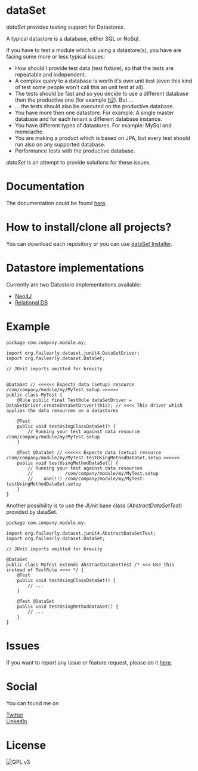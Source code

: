 dataSet
=======

_dataSet_ provides testing support for Datastores.

A typical datastore is a database, either SQL or NoSql.

If you have to test a module which is using a datastore(s), you have are facing some more or less typical issues:

* How should I provide test data (test fixture), so that the tests are repeatable and independent.
* A complex query to a database is worth it's own unit test (even this kind of test some people won't call this an unit test at all).
* The tests should be fast and so you decide to use a different database then the productive one (for example [h2](http://http://www.h2database.com/)). But ...
* ... the tests should also be executed on the productive database.
* You have more then one datastore. For example: A single master database and for each tenant a different database instance.
* You have different types of datastores. For example: MySql and memcache.
* You are making a product which is based on JPA, but every test should run also on any supported database.
* Performance tests with the productive database.

_dataSet_ is an attempt to provide solutions for these issues.


Documentation
=============

The documentation could be found [here](dataset-doc.readthedocs.org).

How to install/clone all projects?
==================================

You can download each repository or you can use [dataSet Installer](https://github.com/loddar/dataset-install).

Datastore implementations
=========================

Currently are two Datastore implementations available:

* [Neo4J](https://github.com/loddar/datasore-neo4j)
* [Relational DB](https://github.com/loddar/datasore-sql)


Example
=======

    package com.company.module.my;

    import org.failearly.dataset.junit4.DataSetDriver;
    import org.failearly.dataset.DataSet;

    // JUnit imports omitted for brevity


    @DataSet // <<<<<< Expects data (setup) resource /com/company/module/my/MyTest.setup >>>>>>
    public class MyTest {
        @Rule public final TestRule dataSetDriver = DataSetDriver.createDataSetDriver(this); // <<<< This driver which applies the data resources on a datastores

        @Test
        public void testUsingClassDataSet() {
            // Running your test against data resource /com/company/module/my/MyTest.setup
        }

        @Test @DataSet // <<<<<< Expects data (setup) resource /com/company/module/my/MyTest-testUsingMethodDataSet.setup >>>>>>
        public void testUsingMethodDataSet() {
            // Running your test against data resources 
			//            /com/company/module/my/MyTest.setup 
			//    and(!!) /com/company/module/my/MyTest-testUsingMethodDataSet.setup
        }
    }

Another possibility is to use the JUnit base class (_AbstractDataSetTest_) provided by dataSet.

	package com.company.module.my;

	import org.failearly.dataset.junit4.AbstractDataSetTest;
	import org.failearly.dataset.DataSet;

	// JUnit imports omitted for brevity

	@DataSet
	public class MyTest extends AbstractDataSetTest /* <<< Use this instead of TestRule >>>> */ {
	    @Test
	    public void testUsingClassDataSet() {
	        // ...
	    }

	    @Test @DataSet
	    public void testUsingMethodDataSet() {
	        // ...
	    }
	}


Issues
======

If you want to report any issue or feature request, please do it [here](https://github.com/loddar/dataset/issues). 


Social
======

You can found me on

[Twitter](https://twitter.com/failearly)  
[LinkedIn](https://www.linkedin.com/in/markoumek)


License
=======

![GPL v3](http://www.gnu.org/graphics/gplv3-127x51.png)

